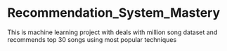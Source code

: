 # Recommendation_System_Mastery
This is machine learning project with deals with million song dataset and recommends top 30 songs using most popular techniques
